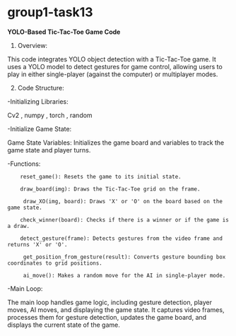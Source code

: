# group1-task13
**YOLO-Based Tic-Tac-Toe Game Code**

1. Overview:

This code integrates YOLO object detection with a Tic-Tac-Toe game. It uses a YOLO model to detect gestures for game control, allowing users to play in either single-player (against the computer) or multiplayer modes.

2. Code Structure:

-Initializing Libraries:

Cv2 , numpy , torch , random

-Initialize Game State:

Game State Variables: Initializes the game board and variables to track the game state and player turns.

-Functions: 

        reset_game(): Resets the game to its initial state.
        
        draw_board(img): Draws the Tic-Tac-Toe grid on the frame.
        
         draw_XO(img, board): Draws 'X' or 'O' on the board based on the game state.
         
        check_winner(board): Checks if there is a winner or if the game is a draw.
        
        detect_gesture(frame): Detects gestures from the video frame and returns 'X' or 'O'.
        
         get_position_from_gesture(result): Converts gesture bounding box coordinates to grid positions.
         
         ai_move(): Makes a random move for the AI in single-player mode.
         
-Main Loop:

The main loop handles game logic, including gesture detection, player moves, AI moves, and displaying the game state. It captures video frames, processes them for gesture detection, updates the game board, and displays the current state of the game.

